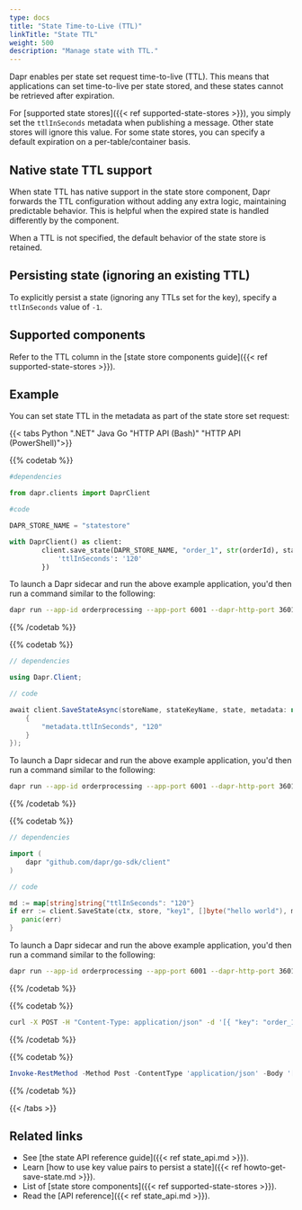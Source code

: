 ```yaml
---
type: docs
title: "State Time-to-Live (TTL)"
linkTitle: "State TTL"
weight: 500
description: "Manage state with TTL."
---
```


Dapr enables per state set request time-to-live (TTL). This means that applications can set time-to-live per state stored, and these states cannot be retrieved after expiration.

For [supported state stores]({{< ref supported-state-stores >}}), you simply set the `ttlInSeconds` metadata when publishing a message. Other state stores will ignore this value. For some state stores, you can specify a default expiration on a per-table/container basis.

## Native state TTL support

When state TTL has native support in the state store component, Dapr forwards the TTL configuration without adding any extra logic, maintaining predictable behavior. This is helpful when the expired state is handled differently by the component.

When a TTL is not specified, the default behavior of the state store is retained.

## Persisting state (ignoring an existing TTL)

To explicitly persist a state (ignoring any TTLs set for the key), specify a `ttlInSeconds` value of `-1`.

## Supported components

Refer to the TTL column in the [state store components guide]({{< ref supported-state-stores >}}).

## Example

You can set state TTL in the metadata as part of the state store set request:

{{< tabs Python ".NET" Java Go "HTTP API (Bash)" "HTTP API (PowerShell)">}}

{{% codetab %}}

<!--python-->

```python
#dependencies

from dapr.clients import DaprClient

#code

DAPR_STORE_NAME = "statestore"

with DaprClient() as client:
        client.save_state(DAPR_STORE_NAME, "order_1", str(orderId), state_metadata={
            'ttlInSeconds': '120'
        }) 

```

To launch a Dapr sidecar and run the above example application, you'd then run a command similar to the following:

```bash
dapr run --app-id orderprocessing --app-port 6001 --dapr-http-port 3601 --dapr-grpc-port 60001 -- python3 OrderProcessingService.py
```

{{% /codetab %}}

{{% codetab %}}

<!--dotnet-->

```csharp
// dependencies

using Dapr.Client;

// code

await client.SaveStateAsync(storeName, stateKeyName, state, metadata: new Dictionary<string, string>() { 
    { 
        "metadata.ttlInSeconds", "120" 
    } 
});
```

To launch a Dapr sidecar and run the above example application, you'd then run a command similar to the following:

```bash
dapr run --app-id orderprocessing --app-port 6001 --dapr-http-port 3601 --dapr-grpc-port 60001 dotnet run
```

{{% /codetab %}}

{{% codetab %}}

<!--go-->

```go
// dependencies

import (
	dapr "github.com/dapr/go-sdk/client"
)

// code

md := map[string]string{"ttlInSeconds": "120"}
if err := client.SaveState(ctx, store, "key1", []byte("hello world"), md); err != nil {
   panic(err)
}
```

To launch a Dapr sidecar and run the above example application, you'd then run a command similar to the following:

```bash
dapr run --app-id orderprocessing --app-port 6001 --dapr-http-port 3601 --dapr-grpc-port 60001 go run .
```

{{% /codetab %}}

{{% codetab %}}

```bash
curl -X POST -H "Content-Type: application/json" -d '[{ "key": "order_1", "value": "250", "metadata": { "ttlInSeconds": "120" } }]' http://localhost:3601/v1.0/state/statestore
```

{{% /codetab %}}

{{% codetab %}}

```powershell
Invoke-RestMethod -Method Post -ContentType 'application/json' -Body '[{"key": "order_1", "value": "250", "metadata": {"ttlInSeconds": "120"}}]' -Uri 'http://localhost:3601/v1.0/state/statestore'
```

{{% /codetab %}}

{{< /tabs >}}

## Related links

- See [the state API reference guide]({{< ref state_api.md >}}).
- Learn [how to use key value pairs to persist a state]({{< ref howto-get-save-state.md >}}).
- List of [state store components]({{< ref supported-state-stores >}}).
- Read the [API reference]({{< ref state_api.md >}}).
